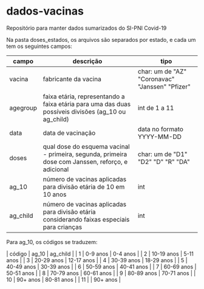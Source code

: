 # dados-vacinas
Repositório para manter dados sumarizados do SI-PNI Covid-19

Na pasta doses_estados, os arquivos são separados por estado, e cada um tem os seguintes campos:

|campo | descrição | tipo |
|------|-----------|------|
|vacina | fabricante da vacina | char: um de "AZ" "Coronavac" "Janssen" "Pfizer" |
|agegroup | faixa etária, representando a faixa etária para uma das duas possíveis divisões (ag_10 ou ag_child) | int de 1 a 11 |
|data | data de vacinação | data no formato YYYY-MM-DD|
|doses | qual dose do esquema vacinal - primeira, segunda, primeira dose com Janssen, reforço, e adicional | char: um de "D1" "D2" "D" "R" "DA"|
|ag_10 | número de vacinas aplicadas para divisão etária de 10 em 10 anos | int |
|ag_child | número de vacinas aplicadas para divisão etária considerando faixas especiais para crianças | int |

Para ag_10, os códigos se traduzem:

| código | ag_10 | ag_child |
|  1 |   0-9 anos | 0-4 anos |
|  2 | 10-19 anos | 5-11 anos |
|  3 | 20-29 anos | 12-17 anos |
|  4 | 30-39 anos | 18-29 anos |
|  5 | 40-49 anos | 30-39 anos |
|  6 | 50-59 anos | 40-41 anos |
|  7 | 60-69 anos | 50-51 anos |
|  8 | 70-79 anos | 60-61 anos |
|  9 | 80-89 anos | 70-71 anos |
| 10 |   90+ anos | 80-81 anos |
| 11 |            | 90+ anos |

